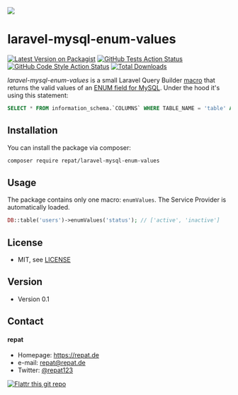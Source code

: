 
[<img src="https://github-ads.s3.eu-central-1.amazonaws.com/support-ukraine.svg?t=1" />](https://supportukrainenow.org)

# laravel-mysql-enum-values

[![Latest Version on Packagist](https://img.shields.io/packagist/v/repat/laravel-mysql-enum-values.svg?style=flat-square)](https://packagist.org/packages/repat/laravel-mysql-enum-values)
[![GitHub Tests Action Status](https://img.shields.io/github/workflow/status/repat/laravel-mysql-enum-values/run-tests?label=tests)](https://github.com/repat/laravel-mysql-enum-values/actions?query=workflow%3Arun-tests+branch%3Amain)
[![GitHub Code Style Action Status](https://img.shields.io/github/workflow/status/repat/laravel-mysql-enum-values/Check%20&%20fix%20styling?label=code%20style)](https://github.com/repat/laravel-mysql-enum-values/actions?query=workflow%3A"Check+%26+fix+styling"+branch%3Amain)
[![Total Downloads](https://img.shields.io/packagist/dt/repat/laravel-mysql-enum-values.svg?style=flat-square)](https://packagist.org/packages/repat/laravel-mysql-enum-values)

*laravel-mysql-enum-values* is a small Laravel Query Builder [macro](https://tighten.com/blog/the-magic-of-laravel-macros/) that returns the valid values of an [ENUM field for MySQL](https://dev.mysql.com/doc/refman/8.0/en/enum.html). Under the hood it's using this statement:

```sql
SELECT * FROM information_schema.`COLUMNS` WHERE TABLE_NAME = 'table' AND COLUMN_NAME = 'column'
```

## Installation

You can install the package via composer:

```bash
composer require repat/laravel-mysql-enum-values
```

## Usage

The package contains only one macro: `enumValues`. The Service Provider is automatically loaded.

```php
DB::table('users')->enumValues('status'); // ['active', 'inactive']
```

## License

* MIT, see [LICENSE](https://github.com/repat/laravel-mysql-enum-values/blob/master/LICENSE)

## Version

* Version 0.1

## Contact

#### repat

* Homepage: https://repat.de
* e-mail: repat@repat.de
* Twitter: [@repat123](https://twitter.com/repat123 "repat123 on twitter")

[![Flattr this git repo](http://api.flattr.com/button/flattr-badge-large.png)](https://flattr.com/submit/auto?user_id=repat&url=https://github.com/repat/laravel-mysql-enum-values&title=laravel-mysql-enum-values&language=&tags=github&category=software)